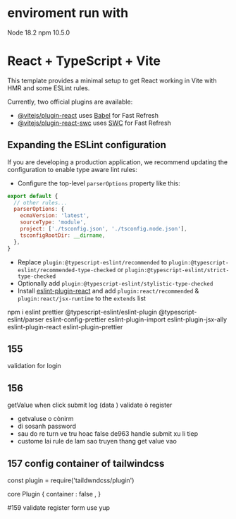# enviroment run with

Node 18.2
npm 10.5.0

# React + TypeScript + Vite

This template provides a minimal setup to get React working in Vite with HMR and some ESLint rules.

Currently, two official plugins are available:

- [@vitejs/plugin-react](https://github.com/vitejs/vite-plugin-react/blob/main/packages/plugin-react/README.md) uses [Babel](https://babeljs.io/) for Fast Refresh
- [@vitejs/plugin-react-swc](https://github.com/vitejs/vite-plugin-react-swc) uses [SWC](https://swc.rs/) for Fast Refresh

## Expanding the ESLint configuration

If you are developing a production application, we recommend updating the configuration to enable type aware lint rules:

- Configure the top-level `parserOptions` property like this:

```js {"id":"01HXPTWZFFHSKMR0CMR6KNA36P"}
export default {
  // other rules...
  parserOptions: {
    ecmaVersion: 'latest',
    sourceType: 'module',
    project: ['./tsconfig.json', './tsconfig.node.json'],
    tsconfigRootDir: __dirname,
  },
}
```

- Replace `plugin:@typescript-eslint/recommended` to `plugin:@typescript-eslint/recommended-type-checked` or `plugin:@typescript-eslint/strict-type-checked`
- Optionally add `plugin:@typescript-eslint/stylistic-type-checked`
- Install [eslint-plugin-react](https://github.com/jsx-eslint/eslint-plugin-react) and add `plugin:react/recommended` & `plugin:react/jsx-runtime` to the `extends` list

npm i eslint prettier @typescript-eslint/eslint-plugin @typescript-eslint/parser eslint-config-prettier eslint-plugin-import eslint-plugin-jsx-ally eslint-plugin-react eslint-plugin-prettier

## 155

validation for login

## 156

getValue when click submit
log (data )
validate ò register

- getvaluse o cònirm
- di sosanh password
- sau do re turn ve tru hoac false de963 handle submit xu li tiep
- custome lai rule de lam sao truyen thang get value vao

## 157 config container of tailwindcss

const plugin = require('taildwndcss/plugin')

core Plugin {
container : false ,
}

#159 validate register form use yup

